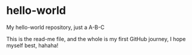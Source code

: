# hello-world
My hello-world repository, just a A-B-C

This is the read-me file, and the whole is my first GitHub journey, I hope myself best, hahaha!
